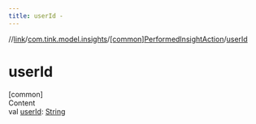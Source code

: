 ```yaml
---
title: userId -
---
```

//[link](../../index.md)/[com.tink.model.insights](../index.md)/[[common]PerformedInsightAction](index.md)/[userId](user-id.md)



# userId  
[common]  
Content  
val [userId](user-id.md): [String](https://kotlinlang.org/api/latest/jvm/stdlib/kotlin/-string/index.html)  



